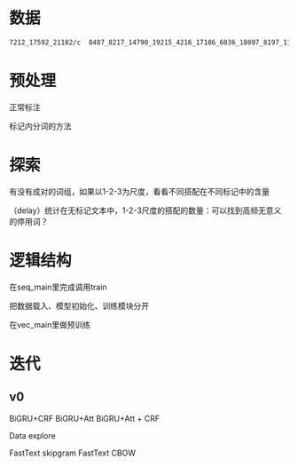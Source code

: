 

# 数据
```Bash
7212_17592_21182/c  8487_8217_14790_19215_4216_17186_6036_18097_8197_11743_18102_5797_6102_15111_2819_10925_15274/o
```

# 预处理

正常标注

标记内分词的方法



# 探索

有没有成对的词组，如果以1-2-3为尺度，看看不同搭配在不同标记中的含量

（delay）统计在无标记文本中，1-2-3尺度的搭配的数量：可以找到高频无意义的停用词？

# 逻辑结构

在seq_main里完成调用train

把数据载入、模型初始化、训练模块分开


在vec_main里做预训练



# 迭代
## v0
BiGRU+CRF
BiGRU+Att
BiGRU+Att + CRF

Data explore

FastText skipgram
FastText CBOW




